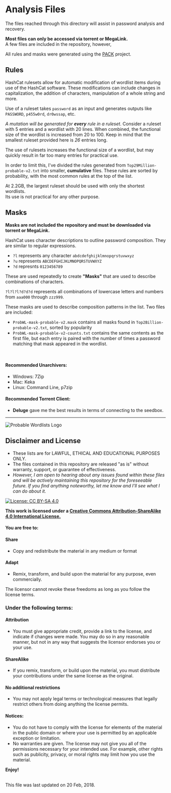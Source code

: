 # Analysis Files



The files reached through this directory will assist in password analysis and recovery.<br>

__Most files can only be accessed via torrent or MegaLink.__ <br>
A few files are included in the repository, however,

All rules and masks were generated using the [PACK](https://github.com/iphelix/pack) project.



## Rules

HashCat rulesets allow for automatic modification of wordlist items during use of the HashCat software. These modifications can include changes in capitalization, the addition of characters, manipulation of a whole string and more.


Use of a ruleset takes `password` as an input and generates outputs like `PASSWORD`, `p455w0rd`, `dr0wssap`, etc.


*A mutation will be generated for __every__ rule in a ruleset.* Consider a ruleset with 5 entries and a wordlist with 20 lines. When combined, the functional size of the wordlist is increased from 20 to 100. Keep in mind that the smallest ruleset provided here is *26* entries long.

The use of rulesets increases the functional size of a wordlist, but may quickly result in far too many entries for practical use.

In order to limit this, I've divided the rules generated from `Top29Million-probable-v2.txt` into smaller, __cumulative__ files. These rules are sorted by probability, with the most common rules at the top of the list.

At 2.2GB, the largest ruleset should be used with only the shortest wordlists.<br>
Its use is not practical for any other purpose.


## Masks

__Masks are not included the repository and must be downloaded via torrent or MegaLink.__

HashCat uses character descriptions to outline password composition. They are similar to regular expressions.

* `?l` represents any character  `abdcdefghijklmnopqrstuvwxyz`
* `?u` represents `ABCDEFGHIJKLMNOPQRSTUVWXYZ`
* `?d` represnts `0123456789`

These are used repeatedly to create __"Masks"__ that are used to describe combinations of characters.

`?l?l?l?d?d?d` represents all combinations of lowercase letters and numbers from `aaa000` through `zzz999`.


These masks are used to describe composition patterns in the list.
Two files are included:

* `ProbWL-mask-probable-v2.mask` contains all masks found in `Top2Billion-probable-v2.txt`, sorted by popularity
* `ProbWL-mask-probable-v2-counts.txt` contains the same contents as the first file, but each entry is paired with the number of times a password matching that mask appeared in the wordlist.


<br>

#### Recommended Unarchivers:
* Windows: 7Zip
* Mac: Keka
* Linux: Command Line, p7zip

#### Recommended Torrent Client:
* __Deluge__ gave me the best results in terms of connecting to the seedbox.


***

![Probable Wordlists Logo](https://raw.githubusercontent.com/berzerk0/Probable-Wordlists/master/ProbableWordlistLogo.png)

## Disclaimer and License
 + These lists are for LAWFUL, ETHICAL AND EDUCATIONAL PURPOSES ONLY.
 + The files contained in this repository are released "as is" without warranty, support, or guarantee of effectiveness.
 + *However, I am open to hearing about any issues found within these files and will be actively maintaining this repository for the foreseeable future. If you find anything noteworthy, let me know and I'll see what I can do about it.*

 [![License: CC BY-SA 4.0](https://img.shields.io/badge/License-CC%20BY--SA%204.0-lightgrey.svg)](http://creativecommons.org/licenses/by-sa/4.0/)

 __This work is licensed under a [Creative Commons Attribution-ShareAlike 4.0 International License.](https://creativecommons.org/licenses/by-sa/4.0/)__

#### You are free to:

#### Share
+ Copy and redistribute the material in any medium or format

#### Adapt
+ Remix, transform, and build upon the material for any purpose, even commercially.

The licensor cannot revoke these freedoms as long as you follow the license terms.

### Under the following terms:

#### Attribution
+ You must give appropriate credit, provide a link to the license, and indicate if changes were made. You may do so in any reasonable manner, but not in any way that suggests the licensor endorses you or your use.
#### ShareAlike
+ If you remix, transform, or build upon the material, you must distribute your contributions under the same license as the original.
#### No additional restrictions
+ You may not apply legal terms or technological measures that legally restrict others from doing anything the license permits.

#### Notices:
+ You do not have to comply with the license for elements of the material in the public domain or where your use is permitted by an applicable exception or limitation.
+ No warranties are given. The license may not give you all of the permissions necessary for your intended use. For example, other rights such as publicity, privacy, or moral rights may limit how you use the material.




__Enjoy!__


<br>
This file was last updated on 20 Feb, 2018.

